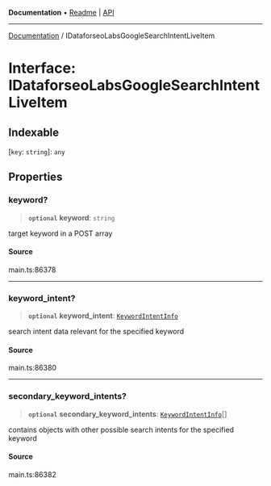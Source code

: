 **Documentation** • [Readme](../README.md) \| [API](../globals.md)

***

[Documentation](../README.md) / IDataforseoLabsGoogleSearchIntentLiveItem

# Interface: IDataforseoLabsGoogleSearchIntentLiveItem

## Indexable

 \[`key`: `string`\]: `any`

## Properties

### keyword?

> **`optional`** **keyword**: `string`

target keyword in a POST array

#### Source

main.ts:86378

***

### keyword\_intent?

> **`optional`** **keyword\_intent**: [`KeywordIntentInfo`](../classes/KeywordIntentInfo.md)

search intent data relevant for the specified keyword

#### Source

main.ts:86380

***

### secondary\_keyword\_intents?

> **`optional`** **secondary\_keyword\_intents**: [`KeywordIntentInfo`](../classes/KeywordIntentInfo.md)[]

contains objects with other possible search intents for the specified keyword

#### Source

main.ts:86382
